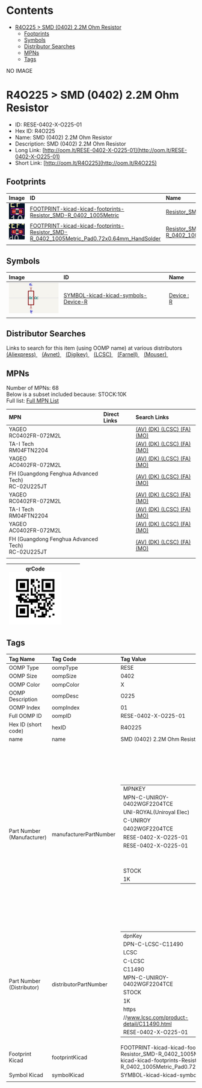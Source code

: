 



Contents
========

* [R4O225 > SMD (0402) 2.2M Ohm Resistor](#r4o225--smd-0402-22m-ohm-resistor)
	* [Footprints](#footprints)
	* [Symbols](#symbols)
	* [Distributor Searches](#distributor-searches)
	* [MPNs](#mpns)
	* [Tags](#tags)
  
NO IMAGE  
# R4O225 > SMD (0402) 2.2M Ohm Resistor

- ID: RESE-0402-X-O225-01
- Hex ID: R4O225
- Name: SMD (0402) 2.2M Ohm Resistor
- Description: SMD (0402) 2.2M Ohm Resistor
- Long Link: [http://oom.lt/RESE-0402-X-O225-01](http://oom.lt/RESE-0402-X-O225-01)
- Short Link: [http://oom.lt/R4O225](http://oom.lt/R4O225)

## Footprints
  

|Image|ID|Name|
| :--- | :--- | :--- |
|[![](https://raw.githubusercontent.com/oomlout/oomlout_OOMP_eda_V2/main/FOOTPRINT/kicad/kicad-footprints/Resistor_SMD/R_0402_1005Metric/image_140.png)](https://github.com/oomlout/oomlout_OOMP_eda_V2/tree/main/FOOTPRINT/kicad/kicad-footprints/Resistor_SMD/R_0402_1005Metric/)|[FOOTPRINT-kicad-kicad-footprints-Resistor_SMD-R_0402_1005Metric](https://github.com/oomlout/oomlout_OOMP_eda_V2/tree/main/FOOTPRINT/kicad/kicad-footprints/Resistor_SMD/R_0402_1005Metric/)|[Resistor_SMD : R_0402_1005Metric](https://github.com/oomlout/oomlout_OOMP_eda_V2/tree/main/FOOTPRINT/kicad/kicad-footprints/Resistor_SMD/R_0402_1005Metric/)|
|[![](https://raw.githubusercontent.com/oomlout/oomlout_OOMP_eda_V2/main/FOOTPRINT/kicad/kicad-footprints/Resistor_SMD/R_0402_1005Metric_Pad0.72x0.64mm_HandSolder/image_140.png)](https://github.com/oomlout/oomlout_OOMP_eda_V2/tree/main/FOOTPRINT/kicad/kicad-footprints/Resistor_SMD/R_0402_1005Metric_Pad0.72x0.64mm_HandSolder/)|[FOOTPRINT-kicad-kicad-footprints-Resistor_SMD-R_0402_1005Metric_Pad0.72x0.64mm_HandSolder](https://github.com/oomlout/oomlout_OOMP_eda_V2/tree/main/FOOTPRINT/kicad/kicad-footprints/Resistor_SMD/R_0402_1005Metric_Pad0.72x0.64mm_HandSolder/)|[Resistor_SMD : R_0402_1005Metric_Pad0.72x0.64mm_HandSolder](https://github.com/oomlout/oomlout_OOMP_eda_V2/tree/main/FOOTPRINT/kicad/kicad-footprints/Resistor_SMD/R_0402_1005Metric_Pad0.72x0.64mm_HandSolder/)|
||||

## Symbols
  

|Image|ID|Name|
| :--- | :--- | :--- |
|[![](https://raw.githubusercontent.com/oomlout/oomlout_OOMP_eda_V2/main/SYMBOL/kicad/kicad-symbols/Device/R/image_140.png)](https://github.com/oomlout/oomlout_OOMP_eda_V2/tree/main/SYMBOL/kicad/kicad-symbols/Device/R/)|[SYMBOL-kicad-kicad-symbols-Device-R](https://github.com/oomlout/oomlout_OOMP_eda_V2/tree/main/SYMBOL/kicad/kicad-symbols/Device/R/)|[Device : R](https://github.com/oomlout/oomlout_OOMP_eda_V2/tree/main/SYMBOL/kicad/kicad-symbols/Device/R/)|
||||

## Distributor Searches
  
Links to search for this item (using OOMP name) at various distributors  
[(Aliexpress) ](https://www.aliexpress.com/wholesale?SearchText=1117SMD+0402+2.2M+Ohm+Resistor)&nbsp;&nbsp;&nbsp;[(Avnet) ](https://www.avnet.com/shop/us/search/SMD+0402+2.2M+Ohm+Resistor)&nbsp;&nbsp;&nbsp;[(Digikey) ](https://www.digikey.co.uk/en/products/result?s=SMD+0402+2.2M+Ohm+Resistor)&nbsp;&nbsp;&nbsp;[(LCSC) ](https://www.lcsc.com/search?q=SMD+0402+2.2M+Ohm+Resistor)&nbsp;&nbsp;&nbsp;[(Farnell) ](https://uk.farnell.com/search?st=SMD+0402+2.2M+Ohm+Resistor)&nbsp;&nbsp;&nbsp;[(Mouser) ](https://www.mouser.com/c/?q=SMD+0402+2.2M+Ohm+Resistor)&nbsp;&nbsp;&nbsp;
## MPNs
  
Number of MPNs: 68<br>Below is a subset included because: STOCK:10K <br>Full list: [Full MPN List](MPNLIST.md)  

|MPN|Direct Links|Search Links|
| :--- | :--- | :--- |
|YAGEO<br>RC0402FR-072M2L||[(AV) ](https://www.avnet.com/shop/us/search/RC0402FR-072M2L)[(DK) ](https://www.digikey.co.uk/products/en?keywords=RC0402FR-072M2L)[(LCSC) ](https://www.lcsc.com/search?q=RC0402FR-072M2L)[(FA) ](https://uk.farnell.com/search?st=RC0402FR-072M2L)[(MO) ](https://www.mouser.com/c/?q=RC0402FR-072M2L)|
|TA-I Tech<br>RM04FTN2204||[(AV) ](https://www.avnet.com/shop/us/search/RM04FTN2204)[(DK) ](https://www.digikey.co.uk/products/en?keywords=RM04FTN2204)[(LCSC) ](https://www.lcsc.com/search?q=RM04FTN2204)[(FA) ](https://uk.farnell.com/search?st=RM04FTN2204)[(MO) ](https://www.mouser.com/c/?q=RM04FTN2204)|
|YAGEO<br>AC0402FR-072M2L||[(AV) ](https://www.avnet.com/shop/us/search/AC0402FR-072M2L)[(DK) ](https://www.digikey.co.uk/products/en?keywords=AC0402FR-072M2L)[(LCSC) ](https://www.lcsc.com/search?q=AC0402FR-072M2L)[(FA) ](https://uk.farnell.com/search?st=AC0402FR-072M2L)[(MO) ](https://www.mouser.com/c/?q=AC0402FR-072M2L)|
|FH (Guangdong Fenghua Advanced Tech)<br>RC-02U225JT||[(AV) ](https://www.avnet.com/shop/us/search/RC-02U225JT)[(DK) ](https://www.digikey.co.uk/products/en?keywords=RC-02U225JT)[(LCSC) ](https://www.lcsc.com/search?q=RC-02U225JT)[(FA) ](https://uk.farnell.com/search?st=RC-02U225JT)[(MO) ](https://www.mouser.com/c/?q=RC-02U225JT)|
|YAGEO<br>RC0402FR-072M2L||[(AV) ](https://www.avnet.com/shop/us/search/RC0402FR-072M2L)[(DK) ](https://www.digikey.co.uk/products/en?keywords=RC0402FR-072M2L)[(LCSC) ](https://www.lcsc.com/search?q=RC0402FR-072M2L)[(FA) ](https://uk.farnell.com/search?st=RC0402FR-072M2L)[(MO) ](https://www.mouser.com/c/?q=RC0402FR-072M2L)|
|TA-I Tech<br>RM04FTN2204||[(AV) ](https://www.avnet.com/shop/us/search/RM04FTN2204)[(DK) ](https://www.digikey.co.uk/products/en?keywords=RM04FTN2204)[(LCSC) ](https://www.lcsc.com/search?q=RM04FTN2204)[(FA) ](https://uk.farnell.com/search?st=RM04FTN2204)[(MO) ](https://www.mouser.com/c/?q=RM04FTN2204)|
|YAGEO<br>AC0402FR-072M2L||[(AV) ](https://www.avnet.com/shop/us/search/AC0402FR-072M2L)[(DK) ](https://www.digikey.co.uk/products/en?keywords=AC0402FR-072M2L)[(LCSC) ](https://www.lcsc.com/search?q=AC0402FR-072M2L)[(FA) ](https://uk.farnell.com/search?st=AC0402FR-072M2L)[(MO) ](https://www.mouser.com/c/?q=AC0402FR-072M2L)|
|FH (Guangdong Fenghua Advanced Tech)<br>RC-02U225JT||[(AV) ](https://www.avnet.com/shop/us/search/RC-02U225JT)[(DK) ](https://www.digikey.co.uk/products/en?keywords=RC-02U225JT)[(LCSC) ](https://www.lcsc.com/search?q=RC-02U225JT)[(FA) ](https://uk.farnell.com/search?st=RC-02U225JT)[(MO) ](https://www.mouser.com/c/?q=RC-02U225JT)|
||||
  

|qrCode<br>[![](https://raw.githubusercontent.com/oomlout/oomlout_OOMP_parts_V2/main/RESE/0402/X/O225/01/qrCode_140.png)](https://github.com/oomlout/oomlout_OOMP_parts_V2/tree/main/RESE/0402/X/O225/01/qrCode.png)||||
| :---: | :---: | :---: | :---: |

## Tags
  

|Tag Name|Tag Code|Tag Value|
| :--- | :--- | :--- |
|OOMP Type|oompType|RESE|
|OOMP Size|oompSize|0402|
|OOMP Color|oompColor|X|
|OOMP Description|oompDesc|O225|
|OOMP Index|oompIndex|01|
|Full OOMP ID|oompID|RESE-0402-X-O225-01|
|Hex ID (short code)|hexID|R4O225|
|name|name|SMD (0402) 2.2M Ohm Resistor|
|Part Number (Manufacturer)|manufacturerPartNumber|<table><tr><td>MPNKEY</td></tr><tr><td> MPN-C-UNIROY-0402WGF2204TCE</td><td> MANUFACTURER</td></tr><tr><td> UNI-ROYAL(Uniroyal Elec)</td><td> MANUCODE</td></tr><tr><td> C-UNIROY</td><td> MPN</td></tr><tr><td> 0402WGF2204TCE</td><td> OOMPIDPARTIAL</td></tr><tr><td> RESE-0402-X-O225-01</td><td> OOMPID</td></tr><tr><td> RESE-0402-X-O225-01</td><td> LINK</td></tr><tr><td> </td><td> DESCRIPTION</td></tr><tr><td> </td><td> TAGS</td></tr><tr><td> STOCK</td></tr><tr><td>1K</td></tr></table></td><td> <table><tr><td>MPNKEY</td></tr><tr><td> MPN-C-UNIROY-0402WGJ0225TCE</td><td> MANUFACTURER</td></tr><tr><td> UNI-ROYAL(Uniroyal Elec)</td><td> MANUCODE</td></tr><tr><td> C-UNIROY</td><td> MPN</td></tr><tr><td> 0402WGJ0225TCE</td><td> OOMPIDPARTIAL</td></tr><tr><td> RESE-0402-X-O225-01</td><td> OOMPID</td></tr><tr><td> RESE-0402-X-O225-01</td><td> LINK</td></tr><tr><td> </td><td> DESCRIPTION</td></tr><tr><td> </td><td> TAGS</td></tr><tr><td> STOCK</td></tr><tr><td>1K</td></tr></table></td><td> <table><tr><td>MPNKEY</td></tr><tr><td> MPN-C-LIZELE-CR0402FF2204G</td><td> MANUFACTURER</td></tr><tr><td> LIZ Elec</td><td> MANUCODE</td></tr><tr><td> C-LIZELE</td><td> MPN</td></tr><tr><td> CR0402FF2204G</td><td> OOMPIDPARTIAL</td></tr><tr><td> RESE-0402-X-O225-01</td><td> OOMPID</td></tr><tr><td> RESE-0402-X-O225-01</td><td> LINK</td></tr><tr><td> </td><td> DESCRIPTION</td></tr><tr><td> </td><td> TAGS</td></tr><tr><td> </td></tr></table></td><td> <table><tr><td>MPNKEY</td></tr><tr><td> MPN-C-LIZELE-CR0402JF0225G</td><td> MANUFACTURER</td></tr><tr><td> LIZ Elec</td><td> MANUCODE</td></tr><tr><td> C-LIZELE</td><td> MPN</td></tr><tr><td> CR0402JF0225G</td><td> OOMPIDPARTIAL</td></tr><tr><td> RESE-0402-X-O225-01</td><td> OOMPID</td></tr><tr><td> RESE-0402-X-O225-01</td><td> LINK</td></tr><tr><td> </td><td> DESCRIPTION</td></tr><tr><td> </td><td> TAGS</td></tr><tr><td> STOCK</td></tr><tr><td>1K</td></tr></table></td><td> <table><tr><td>MPNKEY</td></tr><tr><td> MPN-C-RALEC-RTT022204FTH</td><td> MANUFACTURER</td></tr><tr><td> RALEC</td><td> MANUCODE</td></tr><tr><td> C-RALEC</td><td> MPN</td></tr><tr><td> RTT022204FTH</td><td> OOMPIDPARTIAL</td></tr><tr><td> RESE-0402-X-O225-01</td><td> OOMPID</td></tr><tr><td> RESE-0402-X-O225-01</td><td> LINK</td></tr><tr><td> </td><td> DESCRIPTION</td></tr><tr><td> </td><td> TAGS</td></tr><tr><td> </td></tr></table></td><td> <table><tr><td>MPNKEY</td></tr><tr><td> MPN-C-RALEC-RTT02225JTH</td><td> MANUFACTURER</td></tr><tr><td> RALEC</td><td> MANUCODE</td></tr><tr><td> C-RALEC</td><td> MPN</td></tr><tr><td> RTT02225JTH</td><td> OOMPIDPARTIAL</td></tr><tr><td> RESE-0402-X-O225-01</td><td> OOMPID</td></tr><tr><td> RESE-0402-X-O225-01</td><td> LINK</td></tr><tr><td> </td><td> DESCRIPTION</td></tr><tr><td> </td><td> TAGS</td></tr><tr><td> STOCK</td></tr><tr><td>1K</td></tr></table></td><td> <table><tr><td>MPNKEY</td></tr><tr><td> MPN-C-KOASPE-RK73B1ETTP225J</td><td> MANUFACTURER</td></tr><tr><td> KOA Speer Elec</td><td> MANUCODE</td></tr><tr><td> C-KOASPE</td><td> MPN</td></tr><tr><td> RK73B1ETTP225J</td><td> OOMPIDPARTIAL</td></tr><tr><td> RESE-0402-X-O225-01</td><td> OOMPID</td></tr><tr><td> RESE-0402-X-O225-01</td><td> LINK</td></tr><tr><td> </td><td> DESCRIPTION</td></tr><tr><td> </td><td> TAGS</td></tr><tr><td> STOCK</td></tr><tr><td>1K</td></tr></table></td><td> <table><tr><td>MPNKEY</td></tr><tr><td> MPN-C-YAGEO-RC0402FR-072M2L</td><td> MANUFACTURER</td></tr><tr><td> YAGEO</td><td> MANUCODE</td></tr><tr><td> C-YAGEO</td><td> MPN</td></tr><tr><td> RC0402FR-072M2L</td><td> OOMPIDPARTIAL</td></tr><tr><td> RESE-0402-X-O225-01</td><td> OOMPID</td></tr><tr><td> RESE-0402-X-O225-01</td><td> LINK</td></tr><tr><td> </td><td> DESCRIPTION</td></tr><tr><td> </td><td> TAGS</td></tr><tr><td> STOCK</td></tr><tr><td>10K</td></tr></table></td><td> <table><tr><td>MPNKEY</td></tr><tr><td> MPN-C-TAITEC-RM04FTN2204</td><td> MANUFACTURER</td></tr><tr><td> TA-I Tech</td><td> MANUCODE</td></tr><tr><td> C-TAITEC</td><td> MPN</td></tr><tr><td> RM04FTN2204</td><td> OOMPIDPARTIAL</td></tr><tr><td> RESE-0402-X-O225-01</td><td> OOMPID</td></tr><tr><td> RESE-0402-X-O225-01</td><td> LINK</td></tr><tr><td> </td><td> DESCRIPTION</td></tr><tr><td> </td><td> TAGS</td></tr><tr><td> STOCK</td></tr><tr><td>10K</td></tr></table></td><td> <table><tr><td>MPNKEY</td></tr><tr><td> MPN-C-WALSIN-WR04W2204FTL</td><td> MANUFACTURER</td></tr><tr><td> Walsin Tech Corp</td><td> MANUCODE</td></tr><tr><td> C-WALSIN</td><td> MPN</td></tr><tr><td> WR04W2204FTL</td><td> OOMPIDPARTIAL</td></tr><tr><td> RESE-0402-X-O225-01</td><td> OOMPID</td></tr><tr><td> RESE-0402-X-O225-01</td><td> LINK</td></tr><tr><td> </td><td> DESCRIPTION</td></tr><tr><td> </td><td> TAGS</td></tr><tr><td> </td></tr></table></td><td> <table><tr><td>MPNKEY</td></tr><tr><td> MPN-C-WALSIN-WR04X225JTL</td><td> MANUFACTURER</td></tr><tr><td> Walsin Tech Corp</td><td> MANUCODE</td></tr><tr><td> C-WALSIN</td><td> MPN</td></tr><tr><td> WR04X225JTL</td><td> OOMPIDPARTIAL</td></tr><tr><td> RESE-0402-X-O225-01</td><td> OOMPID</td></tr><tr><td> RESE-0402-X-O225-01</td><td> LINK</td></tr><tr><td> </td><td> DESCRIPTION</td></tr><tr><td> </td><td> TAGS</td></tr><tr><td> </td></tr></table></td><td> <table><tr><td>MPNKEY</td></tr><tr><td> MPN-C-HKRHON-RCT022M2JLF</td><td> MANUFACTURER</td></tr><tr><td> HKR(Hong Kong Resistors)</td><td> MANUCODE</td></tr><tr><td> C-HKRHON</td><td> MPN</td></tr><tr><td> RCT022M2JLF</td><td> OOMPIDPARTIAL</td></tr><tr><td> RESE-0402-X-O225-01</td><td> OOMPID</td></tr><tr><td> RESE-0402-X-O225-01</td><td> LINK</td></tr><tr><td> </td><td> DESCRIPTION</td></tr><tr><td> </td><td> TAGS</td></tr><tr><td> STOCK</td></tr><tr><td>1K</td></tr></table></td><td> <table><tr><td>MPNKEY</td></tr><tr><td> MPN-C-TAITEC-RM04JTN225</td><td> MANUFACTURER</td></tr><tr><td> TA-I Tech</td><td> MANUCODE</td></tr><tr><td> C-TAITEC</td><td> MPN</td></tr><tr><td> RM04JTN225</td><td> OOMPIDPARTIAL</td></tr><tr><td> RESE-0402-X-O225-01</td><td> OOMPID</td></tr><tr><td> RESE-0402-X-O225-01</td><td> LINK</td></tr><tr><td> </td><td> DESCRIPTION</td></tr><tr><td> </td><td> TAGS</td></tr><tr><td> </td></tr></table></td><td> <table><tr><td>MPNKEY</td></tr><tr><td> MPN-C-BOURNS-CR0402-JW-225GLF</td><td> MANUFACTURER</td></tr><tr><td> BOURNS</td><td> MANUCODE</td></tr><tr><td> C-BOURNS</td><td> MPN</td></tr><tr><td> CR0402-JW-225GLF</td><td> OOMPIDPARTIAL</td></tr><tr><td> RESE-0402-X-O225-01</td><td> OOMPID</td></tr><tr><td> RESE-0402-X-O225-01</td><td> LINK</td></tr><tr><td> </td><td> DESCRIPTION</td></tr><tr><td> </td><td> TAGS</td></tr><tr><td> </td></tr></table></td><td> <table><tr><td>MPNKEY</td></tr><tr><td> MPN-C-TAITEC-RMS04JT225</td><td> MANUFACTURER</td></tr><tr><td> TA-I Tech</td><td> MANUCODE</td></tr><tr><td> C-TAITEC</td><td> MPN</td></tr><tr><td> RMS04JT225</td><td> OOMPIDPARTIAL</td></tr><tr><td> RESE-0402-X-O225-01</td><td> OOMPID</td></tr><tr><td> RESE-0402-X-O225-01</td><td> LINK</td></tr><tr><td> </td><td> DESCRIPTION</td></tr><tr><td> </td><td> TAGS</td></tr><tr><td> STOCK</td></tr><tr><td>1K</td></tr></table></td><td> <table><tr><td>MPNKEY</td></tr><tr><td> MPN-C-YAGEO-AC0402FR-072M2L</td><td> MANUFACTURER</td></tr><tr><td> YAGEO</td><td> MANUCODE</td></tr><tr><td> C-YAGEO</td><td> MPN</td></tr><tr><td> AC0402FR-072M2L</td><td> OOMPIDPARTIAL</td></tr><tr><td> RESE-0402-X-O225-01</td><td> OOMPID</td></tr><tr><td> RESE-0402-X-O225-01</td><td> LINK</td></tr><tr><td> </td><td> DESCRIPTION</td></tr><tr><td> </td><td> TAGS</td></tr><tr><td> STOCK</td></tr><tr><td>10K</td></tr></table></td><td> <table><tr><td>MPNKEY</td></tr><tr><td> MPN-C-YAGEO-AC0402JR-072M2L</td><td> MANUFACTURER</td></tr><tr><td> YAGEO</td><td> MANUCODE</td></tr><tr><td> C-YAGEO</td><td> MPN</td></tr><tr><td> AC0402JR-072M2L</td><td> OOMPIDPARTIAL</td></tr><tr><td> RESE-0402-X-O225-01</td><td> OOMPID</td></tr><tr><td> RESE-0402-X-O225-01</td><td> LINK</td></tr><tr><td> </td><td> DESCRIPTION</td></tr><tr><td> </td><td> TAGS</td></tr><tr><td> STOCK</td></tr><tr><td>1K</td></tr></table></td><td> <table><tr><td>MPNKEY</td></tr><tr><td> MPN-C-YAGEO-RC0402JR-072M2L</td><td> MANUFACTURER</td></tr><tr><td> YAGEO</td><td> MANUCODE</td></tr><tr><td> C-YAGEO</td><td> MPN</td></tr><tr><td> RC0402JR-072M2L</td><td> OOMPIDPARTIAL</td></tr><tr><td> RESE-0402-X-O225-01</td><td> OOMPID</td></tr><tr><td> RESE-0402-X-O225-01</td><td> LINK</td></tr><tr><td> </td><td> DESCRIPTION</td></tr><tr><td> </td><td> TAGS</td></tr><tr><td> </td></tr></table></td><td> <table><tr><td>MPNKEY</td></tr><tr><td> MPN-C-FHGUAN-RC-02U2204FT</td><td> MANUFACTURER</td></tr><tr><td> FH (Guangdong Fenghua Advanced Tech)</td><td> MANUCODE</td></tr><tr><td> C-FHGUAN</td><td> MPN</td></tr><tr><td> RC-02U2204FT</td><td> OOMPIDPARTIAL</td></tr><tr><td> RESE-0402-X-O225-01</td><td> OOMPID</td></tr><tr><td> RESE-0402-X-O225-01</td><td> LINK</td></tr><tr><td> </td><td> DESCRIPTION</td></tr><tr><td> </td><td> TAGS</td></tr><tr><td> STOCK</td></tr><tr><td>1K</td></tr></table></td><td> <table><tr><td>MPNKEY</td></tr><tr><td> MPN-C-FHGUAN-RC-02U225JT</td><td> MANUFACTURER</td></tr><tr><td> FH (Guangdong Fenghua Advanced Tech)</td><td> MANUCODE</td></tr><tr><td> C-FHGUAN</td><td> MPN</td></tr><tr><td> RC-02U225JT</td><td> OOMPIDPARTIAL</td></tr><tr><td> RESE-0402-X-O225-01</td><td> OOMPID</td></tr><tr><td> RESE-0402-X-O225-01</td><td> LINK</td></tr><tr><td> </td><td> DESCRIPTION</td></tr><tr><td> </td><td> TAGS</td></tr><tr><td> STOCK</td></tr><tr><td>10K</td></tr></table></td><td> <table><tr><td>MPNKEY</td></tr><tr><td> MPN-C-KAMAYA-RMC10-225JTH</td><td> MANUFACTURER</td></tr><tr><td> KAMAYA</td><td> MANUCODE</td></tr><tr><td> C-KAMAYA</td><td> MPN</td></tr><tr><td> RMC10-225JTH</td><td> OOMPIDPARTIAL</td></tr><tr><td> RESE-0402-X-O225-01</td><td> OOMPID</td></tr><tr><td> RESE-0402-X-O225-01</td><td> LINK</td></tr><tr><td> </td><td> DESCRIPTION</td></tr><tr><td> </td><td> TAGS</td></tr><tr><td> </td></tr></table></td><td> <table><tr><td>MPNKEY</td></tr><tr><td> MPN-C-PANASO-ERJ2GEJ225X</td><td> MANUFACTURER</td></tr><tr><td> PANASONIC</td><td> MANUCODE</td></tr><tr><td> C-PANASO</td><td> MPN</td></tr><tr><td> ERJ2GEJ225X</td><td> OOMPIDPARTIAL</td></tr><tr><td> RESE-0402-X-O225-01</td><td> OOMPID</td></tr><tr><td> RESE-0402-X-O225-01</td><td> LINK</td></tr><tr><td> </td><td> DESCRIPTION</td></tr><tr><td> </td><td> TAGS</td></tr><tr><td> </td></tr></table></td><td> <table><tr><td>MPNKEY</td></tr><tr><td> MPN-C-VISHAY-CRCW04022M20FKED</td><td> MANUFACTURER</td></tr><tr><td> Vishay Intertech</td><td> MANUCODE</td></tr><tr><td> C-VISHAY</td><td> MPN</td></tr><tr><td> CRCW04022M20FKED</td><td> OOMPIDPARTIAL</td></tr><tr><td> RESE-0402-X-O225-01</td><td> OOMPID</td></tr><tr><td> RESE-0402-X-O225-01</td><td> LINK</td></tr><tr><td> </td><td> DESCRIPTION</td></tr><tr><td> </td><td> TAGS</td></tr><tr><td> STOCK</td></tr><tr><td>1K</td></tr></table></td><td> <table><tr><td>MPNKEY</td></tr><tr><td> MPN-C-VISHAY-CRCW04022M20JNED</td><td> MANUFACTURER</td></tr><tr><td> Vishay Intertech</td><td> MANUCODE</td></tr><tr><td> C-VISHAY</td><td> MPN</td></tr><tr><td> CRCW04022M20JNED</td><td> OOMPIDPARTIAL</td></tr><tr><td> RESE-0402-X-O225-01</td><td> OOMPID</td></tr><tr><td> RESE-0402-X-O225-01</td><td> LINK</td></tr><tr><td> </td><td> DESCRIPTION</td></tr><tr><td> </td><td> TAGS</td></tr><tr><td> </td></tr></table></td><td> <table><tr><td>MPNKEY</td></tr><tr><td> MPN-C-KOASPE-RK73H1ETTP2204F</td><td> MANUFACTURER</td></tr><tr><td> KOA Speer Elec</td><td> MANUCODE</td></tr><tr><td> C-KOASPE</td><td> MPN</td></tr><tr><td> RK73H1ETTP2204F</td><td> OOMPIDPARTIAL</td></tr><tr><td> RESE-0402-X-O225-01</td><td> OOMPID</td></tr><tr><td> RESE-0402-X-O225-01</td><td> LINK</td></tr><tr><td> </td><td> DESCRIPTION</td></tr><tr><td> </td><td> TAGS</td></tr><tr><td> </td></tr></table></td><td> <table><tr><td>MPNKEY</td></tr><tr><td> MPN-C-UNIROY-CQ02WGJ0225TCE</td><td> MANUFACTURER</td></tr><tr><td> UNI-ROYAL(Uniroyal Elec)</td><td> MANUCODE</td></tr><tr><td> C-UNIROY</td><td> MPN</td></tr><tr><td> CQ02WGJ0225TCE</td><td> OOMPIDPARTIAL</td></tr><tr><td> RESE-0402-X-O225-01</td><td> OOMPID</td></tr><tr><td> RESE-0402-X-O225-01</td><td> LINK</td></tr><tr><td> </td><td> DESCRIPTION</td></tr><tr><td> </td><td> TAGS</td></tr><tr><td> </td></tr></table></td><td> <table><tr><td>MPNKEY</td></tr><tr><td> MPN-C-UNIROY-CQ02WGF2204TCE</td><td> MANUFACTURER</td></tr><tr><td> UNI-ROYAL(Uniroyal Elec)</td><td> MANUCODE</td></tr><tr><td> C-UNIROY</td><td> MPN</td></tr><tr><td> CQ02WGF2204TCE</td><td> OOMPIDPARTIAL</td></tr><tr><td> RESE-0402-X-O225-01</td><td> OOMPID</td></tr><tr><td> RESE-0402-X-O225-01</td><td> LINK</td></tr><tr><td> </td><td> DESCRIPTION</td></tr><tr><td> </td><td> TAGS</td></tr><tr><td> </td></tr></table></td><td> <table><tr><td>MPNKEY</td></tr><tr><td> MPN-C-PANASO-ERJ-S02J225X</td><td> MANUFACTURER</td></tr><tr><td> PANASONIC</td><td> MANUCODE</td></tr><tr><td> C-PANASO</td><td> MPN</td></tr><tr><td> ERJ-S02J225X</td><td> OOMPIDPARTIAL</td></tr><tr><td> RESE-0402-X-O225-01</td><td> OOMPID</td></tr><tr><td> RESE-0402-X-O225-01</td><td> LINK</td></tr><tr><td> </td><td> DESCRIPTION</td></tr><tr><td> </td><td> TAGS</td></tr><tr><td> </td></tr></table></td><td> <table><tr><td>MPNKEY</td></tr><tr><td> MPN-C-VISHAY-MCS04020C2204FE000</td><td> MANUFACTURER</td></tr><tr><td> Vishay Intertech</td><td> MANUCODE</td></tr><tr><td> C-VISHAY</td><td> MPN</td></tr><tr><td> MCS04020C2204FE000</td><td> OOMPIDPARTIAL</td></tr><tr><td> RESE-0402-X-O225-01</td><td> OOMPID</td></tr><tr><td> RESE-0402-X-O225-01</td><td> LINK</td></tr><tr><td> </td><td> DESCRIPTION</td></tr><tr><td> </td><td> TAGS</td></tr><tr><td> </td></tr></table></td><td> <table><tr><td>MPNKEY</td></tr><tr><td> MPN-C-VISHAY-CRCW04022M20FKEDC</td><td> MANUFACTURER</td></tr><tr><td> Vishay Intertech</td><td> MANUCODE</td></tr><tr><td> C-VISHAY</td><td> MPN</td></tr><tr><td> CRCW04022M20FKEDC</td><td> OOMPIDPARTIAL</td></tr><tr><td> RESE-0402-X-O225-01</td><td> OOMPID</td></tr><tr><td> RESE-0402-X-O225-01</td><td> LINK</td></tr><tr><td> </td><td> DESCRIPTION</td></tr><tr><td> </td><td> TAGS</td></tr><tr><td> </td></tr></table></td><td> <table><tr><td>MPNKEY</td></tr><tr><td> MPN-C-TECONN-CRGCQ0402J2M2</td><td> MANUFACTURER</td></tr><tr><td> TE Connectivity</td><td> MANUCODE</td></tr><tr><td> C-TECONN</td><td> MPN</td></tr><tr><td> CRGCQ0402J2M2</td><td> OOMPIDPARTIAL</td></tr><tr><td> RESE-0402-X-O225-01</td><td> OOMPID</td></tr><tr><td> RESE-0402-X-O225-01</td><td> LINK</td></tr><tr><td> </td><td> DESCRIPTION</td></tr><tr><td> </td><td> TAGS</td></tr><tr><td> </td></tr></table></td><td> <table><tr><td>MPNKEY</td></tr><tr><td> MPN-C-VISHAY-RCS04022M20JNED</td><td> MANUFACTURER</td></tr><tr><td> Vishay Intertech</td><td> MANUCODE</td></tr><tr><td> C-VISHAY</td><td> MPN</td></tr><tr><td> RCS04022M20JNED</td><td> OOMPIDPARTIAL</td></tr><tr><td> RESE-0402-X-O225-01</td><td> OOMPID</td></tr><tr><td> RESE-0402-X-O225-01</td><td> LINK</td></tr><tr><td> </td><td> DESCRIPTION</td></tr><tr><td> </td><td> TAGS</td></tr><tr><td> </td></tr></table></td><td> <table><tr><td>MPNKEY</td></tr><tr><td> MPN-C-YAGEO-AA0402FR-072M2L</td><td> MANUFACTURER</td></tr><tr><td> YAGEO</td><td> MANUCODE</td></tr><tr><td> C-YAGEO</td><td> MPN</td></tr><tr><td> AA0402FR-072M2L</td><td> OOMPIDPARTIAL</td></tr><tr><td> RESE-0402-X-O225-01</td><td> OOMPID</td></tr><tr><td> RESE-0402-X-O225-01</td><td> LINK</td></tr><tr><td> </td><td> DESCRIPTION</td></tr><tr><td> </td><td> TAGS</td></tr><tr><td> </td></tr></table></td><td> <table><tr><td>MPNKEY</td></tr><tr><td> MPN-C-YAGEO-AA0402JR-072M2L</td><td> MANUFACTURER</td></tr><tr><td> YAGEO</td><td> MANUCODE</td></tr><tr><td> C-YAGEO</td><td> MPN</td></tr><tr><td> AA0402JR-072M2L</td><td> OOMPIDPARTIAL</td></tr><tr><td> RESE-0402-X-O225-01</td><td> OOMPID</td></tr><tr><td> RESE-0402-X-O225-01</td><td> LINK</td></tr><tr><td> </td><td> DESCRIPTION</td></tr><tr><td> </td><td> TAGS</td></tr><tr><td> </td></tr></table></td><td> <table><tr><td>MPNKEY</td></tr><tr><td> MPN-C-UNIROY-0402WGF2204TCE</td><td> MANUFACTURER</td></tr><tr><td> UNI-ROYAL(Uniroyal Elec)</td><td> MANUCODE</td></tr><tr><td> C-UNIROY</td><td> MPN</td></tr><tr><td> 0402WGF2204TCE</td><td> OOMPIDPARTIAL</td></tr><tr><td> RESE-0402-X-O225-01</td><td> OOMPID</td></tr><tr><td> RESE-0402-X-O225-01</td><td> LINK</td></tr><tr><td> </td><td> DESCRIPTION</td></tr><tr><td> </td><td> TAGS</td></tr><tr><td> STOCK</td></tr><tr><td>1K</td></tr></table></td><td> <table><tr><td>MPNKEY</td></tr><tr><td> MPN-C-UNIROY-0402WGJ0225TCE</td><td> MANUFACTURER</td></tr><tr><td> UNI-ROYAL(Uniroyal Elec)</td><td> MANUCODE</td></tr><tr><td> C-UNIROY</td><td> MPN</td></tr><tr><td> 0402WGJ0225TCE</td><td> OOMPIDPARTIAL</td></tr><tr><td> RESE-0402-X-O225-01</td><td> OOMPID</td></tr><tr><td> RESE-0402-X-O225-01</td><td> LINK</td></tr><tr><td> </td><td> DESCRIPTION</td></tr><tr><td> </td><td> TAGS</td></tr><tr><td> STOCK</td></tr><tr><td>1K</td></tr></table></td><td> <table><tr><td>MPNKEY</td></tr><tr><td> MPN-C-LIZELE-CR0402FF2204G</td><td> MANUFACTURER</td></tr><tr><td> LIZ Elec</td><td> MANUCODE</td></tr><tr><td> C-LIZELE</td><td> MPN</td></tr><tr><td> CR0402FF2204G</td><td> OOMPIDPARTIAL</td></tr><tr><td> RESE-0402-X-O225-01</td><td> OOMPID</td></tr><tr><td> RESE-0402-X-O225-01</td><td> LINK</td></tr><tr><td> </td><td> DESCRIPTION</td></tr><tr><td> </td><td> TAGS</td></tr><tr><td> </td></tr></table></td><td> <table><tr><td>MPNKEY</td></tr><tr><td> MPN-C-LIZELE-CR0402JF0225G</td><td> MANUFACTURER</td></tr><tr><td> LIZ Elec</td><td> MANUCODE</td></tr><tr><td> C-LIZELE</td><td> MPN</td></tr><tr><td> CR0402JF0225G</td><td> OOMPIDPARTIAL</td></tr><tr><td> RESE-0402-X-O225-01</td><td> OOMPID</td></tr><tr><td> RESE-0402-X-O225-01</td><td> LINK</td></tr><tr><td> </td><td> DESCRIPTION</td></tr><tr><td> </td><td> TAGS</td></tr><tr><td> STOCK</td></tr><tr><td>1K</td></tr></table></td><td> <table><tr><td>MPNKEY</td></tr><tr><td> MPN-C-RALEC-RTT022204FTH</td><td> MANUFACTURER</td></tr><tr><td> RALEC</td><td> MANUCODE</td></tr><tr><td> C-RALEC</td><td> MPN</td></tr><tr><td> RTT022204FTH</td><td> OOMPIDPARTIAL</td></tr><tr><td> RESE-0402-X-O225-01</td><td> OOMPID</td></tr><tr><td> RESE-0402-X-O225-01</td><td> LINK</td></tr><tr><td> </td><td> DESCRIPTION</td></tr><tr><td> </td><td> TAGS</td></tr><tr><td> </td></tr></table></td><td> <table><tr><td>MPNKEY</td></tr><tr><td> MPN-C-RALEC-RTT02225JTH</td><td> MANUFACTURER</td></tr><tr><td> RALEC</td><td> MANUCODE</td></tr><tr><td> C-RALEC</td><td> MPN</td></tr><tr><td> RTT02225JTH</td><td> OOMPIDPARTIAL</td></tr><tr><td> RESE-0402-X-O225-01</td><td> OOMPID</td></tr><tr><td> RESE-0402-X-O225-01</td><td> LINK</td></tr><tr><td> </td><td> DESCRIPTION</td></tr><tr><td> </td><td> TAGS</td></tr><tr><td> STOCK</td></tr><tr><td>1K</td></tr></table></td><td> <table><tr><td>MPNKEY</td></tr><tr><td> MPN-C-KOASPE-RK73B1ETTP225J</td><td> MANUFACTURER</td></tr><tr><td> KOA Speer Elec</td><td> MANUCODE</td></tr><tr><td> C-KOASPE</td><td> MPN</td></tr><tr><td> RK73B1ETTP225J</td><td> OOMPIDPARTIAL</td></tr><tr><td> RESE-0402-X-O225-01</td><td> OOMPID</td></tr><tr><td> RESE-0402-X-O225-01</td><td> LINK</td></tr><tr><td> </td><td> DESCRIPTION</td></tr><tr><td> </td><td> TAGS</td></tr><tr><td> STOCK</td></tr><tr><td>1K</td></tr></table></td><td> <table><tr><td>MPNKEY</td></tr><tr><td> MPN-C-YAGEO-RC0402FR-072M2L</td><td> MANUFACTURER</td></tr><tr><td> YAGEO</td><td> MANUCODE</td></tr><tr><td> C-YAGEO</td><td> MPN</td></tr><tr><td> RC0402FR-072M2L</td><td> OOMPIDPARTIAL</td></tr><tr><td> RESE-0402-X-O225-01</td><td> OOMPID</td></tr><tr><td> RESE-0402-X-O225-01</td><td> LINK</td></tr><tr><td> </td><td> DESCRIPTION</td></tr><tr><td> </td><td> TAGS</td></tr><tr><td> STOCK</td></tr><tr><td>10K</td></tr></table></td><td> <table><tr><td>MPNKEY</td></tr><tr><td> MPN-C-TAITEC-RM04FTN2204</td><td> MANUFACTURER</td></tr><tr><td> TA-I Tech</td><td> MANUCODE</td></tr><tr><td> C-TAITEC</td><td> MPN</td></tr><tr><td> RM04FTN2204</td><td> OOMPIDPARTIAL</td></tr><tr><td> RESE-0402-X-O225-01</td><td> OOMPID</td></tr><tr><td> RESE-0402-X-O225-01</td><td> LINK</td></tr><tr><td> </td><td> DESCRIPTION</td></tr><tr><td> </td><td> TAGS</td></tr><tr><td> STOCK</td></tr><tr><td>10K</td></tr></table></td><td> <table><tr><td>MPNKEY</td></tr><tr><td> MPN-C-WALSIN-WR04W2204FTL</td><td> MANUFACTURER</td></tr><tr><td> Walsin Tech Corp</td><td> MANUCODE</td></tr><tr><td> C-WALSIN</td><td> MPN</td></tr><tr><td> WR04W2204FTL</td><td> OOMPIDPARTIAL</td></tr><tr><td> RESE-0402-X-O225-01</td><td> OOMPID</td></tr><tr><td> RESE-0402-X-O225-01</td><td> LINK</td></tr><tr><td> </td><td> DESCRIPTION</td></tr><tr><td> </td><td> TAGS</td></tr><tr><td> </td></tr></table></td><td> <table><tr><td>MPNKEY</td></tr><tr><td> MPN-C-WALSIN-WR04X225JTL</td><td> MANUFACTURER</td></tr><tr><td> Walsin Tech Corp</td><td> MANUCODE</td></tr><tr><td> C-WALSIN</td><td> MPN</td></tr><tr><td> WR04X225JTL</td><td> OOMPIDPARTIAL</td></tr><tr><td> RESE-0402-X-O225-01</td><td> OOMPID</td></tr><tr><td> RESE-0402-X-O225-01</td><td> LINK</td></tr><tr><td> </td><td> DESCRIPTION</td></tr><tr><td> </td><td> TAGS</td></tr><tr><td> </td></tr></table></td><td> <table><tr><td>MPNKEY</td></tr><tr><td> MPN-C-HKRHON-RCT022M2JLF</td><td> MANUFACTURER</td></tr><tr><td> HKR(Hong Kong Resistors)</td><td> MANUCODE</td></tr><tr><td> C-HKRHON</td><td> MPN</td></tr><tr><td> RCT022M2JLF</td><td> OOMPIDPARTIAL</td></tr><tr><td> RESE-0402-X-O225-01</td><td> OOMPID</td></tr><tr><td> RESE-0402-X-O225-01</td><td> LINK</td></tr><tr><td> </td><td> DESCRIPTION</td></tr><tr><td> </td><td> TAGS</td></tr><tr><td> STOCK</td></tr><tr><td>1K</td></tr></table></td><td> <table><tr><td>MPNKEY</td></tr><tr><td> MPN-C-TAITEC-RM04JTN225</td><td> MANUFACTURER</td></tr><tr><td> TA-I Tech</td><td> MANUCODE</td></tr><tr><td> C-TAITEC</td><td> MPN</td></tr><tr><td> RM04JTN225</td><td> OOMPIDPARTIAL</td></tr><tr><td> RESE-0402-X-O225-01</td><td> OOMPID</td></tr><tr><td> RESE-0402-X-O225-01</td><td> LINK</td></tr><tr><td> </td><td> DESCRIPTION</td></tr><tr><td> </td><td> TAGS</td></tr><tr><td> </td></tr></table></td><td> <table><tr><td>MPNKEY</td></tr><tr><td> MPN-C-BOURNS-CR0402-JW-225GLF</td><td> MANUFACTURER</td></tr><tr><td> BOURNS</td><td> MANUCODE</td></tr><tr><td> C-BOURNS</td><td> MPN</td></tr><tr><td> CR0402-JW-225GLF</td><td> OOMPIDPARTIAL</td></tr><tr><td> RESE-0402-X-O225-01</td><td> OOMPID</td></tr><tr><td> RESE-0402-X-O225-01</td><td> LINK</td></tr><tr><td> </td><td> DESCRIPTION</td></tr><tr><td> </td><td> TAGS</td></tr><tr><td> </td></tr></table></td><td> <table><tr><td>MPNKEY</td></tr><tr><td> MPN-C-TAITEC-RMS04JT225</td><td> MANUFACTURER</td></tr><tr><td> TA-I Tech</td><td> MANUCODE</td></tr><tr><td> C-TAITEC</td><td> MPN</td></tr><tr><td> RMS04JT225</td><td> OOMPIDPARTIAL</td></tr><tr><td> RESE-0402-X-O225-01</td><td> OOMPID</td></tr><tr><td> RESE-0402-X-O225-01</td><td> LINK</td></tr><tr><td> </td><td> DESCRIPTION</td></tr><tr><td> </td><td> TAGS</td></tr><tr><td> STOCK</td></tr><tr><td>1K</td></tr></table></td><td> <table><tr><td>MPNKEY</td></tr><tr><td> MPN-C-YAGEO-AC0402FR-072M2L</td><td> MANUFACTURER</td></tr><tr><td> YAGEO</td><td> MANUCODE</td></tr><tr><td> C-YAGEO</td><td> MPN</td></tr><tr><td> AC0402FR-072M2L</td><td> OOMPIDPARTIAL</td></tr><tr><td> RESE-0402-X-O225-01</td><td> OOMPID</td></tr><tr><td> RESE-0402-X-O225-01</td><td> LINK</td></tr><tr><td> </td><td> DESCRIPTION</td></tr><tr><td> </td><td> TAGS</td></tr><tr><td> STOCK</td></tr><tr><td>10K</td></tr></table></td><td> <table><tr><td>MPNKEY</td></tr><tr><td> MPN-C-YAGEO-AC0402JR-072M2L</td><td> MANUFACTURER</td></tr><tr><td> YAGEO</td><td> MANUCODE</td></tr><tr><td> C-YAGEO</td><td> MPN</td></tr><tr><td> AC0402JR-072M2L</td><td> OOMPIDPARTIAL</td></tr><tr><td> RESE-0402-X-O225-01</td><td> OOMPID</td></tr><tr><td> RESE-0402-X-O225-01</td><td> LINK</td></tr><tr><td> </td><td> DESCRIPTION</td></tr><tr><td> </td><td> TAGS</td></tr><tr><td> STOCK</td></tr><tr><td>1K</td></tr></table></td><td> <table><tr><td>MPNKEY</td></tr><tr><td> MPN-C-YAGEO-RC0402JR-072M2L</td><td> MANUFACTURER</td></tr><tr><td> YAGEO</td><td> MANUCODE</td></tr><tr><td> C-YAGEO</td><td> MPN</td></tr><tr><td> RC0402JR-072M2L</td><td> OOMPIDPARTIAL</td></tr><tr><td> RESE-0402-X-O225-01</td><td> OOMPID</td></tr><tr><td> RESE-0402-X-O225-01</td><td> LINK</td></tr><tr><td> </td><td> DESCRIPTION</td></tr><tr><td> </td><td> TAGS</td></tr><tr><td> </td></tr></table></td><td> <table><tr><td>MPNKEY</td></tr><tr><td> MPN-C-FHGUAN-RC-02U2204FT</td><td> MANUFACTURER</td></tr><tr><td> FH (Guangdong Fenghua Advanced Tech)</td><td> MANUCODE</td></tr><tr><td> C-FHGUAN</td><td> MPN</td></tr><tr><td> RC-02U2204FT</td><td> OOMPIDPARTIAL</td></tr><tr><td> RESE-0402-X-O225-01</td><td> OOMPID</td></tr><tr><td> RESE-0402-X-O225-01</td><td> LINK</td></tr><tr><td> </td><td> DESCRIPTION</td></tr><tr><td> </td><td> TAGS</td></tr><tr><td> STOCK</td></tr><tr><td>1K</td></tr></table></td><td> <table><tr><td>MPNKEY</td></tr><tr><td> MPN-C-FHGUAN-RC-02U225JT</td><td> MANUFACTURER</td></tr><tr><td> FH (Guangdong Fenghua Advanced Tech)</td><td> MANUCODE</td></tr><tr><td> C-FHGUAN</td><td> MPN</td></tr><tr><td> RC-02U225JT</td><td> OOMPIDPARTIAL</td></tr><tr><td> RESE-0402-X-O225-01</td><td> OOMPID</td></tr><tr><td> RESE-0402-X-O225-01</td><td> LINK</td></tr><tr><td> </td><td> DESCRIPTION</td></tr><tr><td> </td><td> TAGS</td></tr><tr><td> STOCK</td></tr><tr><td>10K</td></tr></table></td><td> <table><tr><td>MPNKEY</td></tr><tr><td> MPN-C-KAMAYA-RMC10-225JTH</td><td> MANUFACTURER</td></tr><tr><td> KAMAYA</td><td> MANUCODE</td></tr><tr><td> C-KAMAYA</td><td> MPN</td></tr><tr><td> RMC10-225JTH</td><td> OOMPIDPARTIAL</td></tr><tr><td> RESE-0402-X-O225-01</td><td> OOMPID</td></tr><tr><td> RESE-0402-X-O225-01</td><td> LINK</td></tr><tr><td> </td><td> DESCRIPTION</td></tr><tr><td> </td><td> TAGS</td></tr><tr><td> </td></tr></table></td><td> <table><tr><td>MPNKEY</td></tr><tr><td> MPN-C-PANASO-ERJ2GEJ225X</td><td> MANUFACTURER</td></tr><tr><td> PANASONIC</td><td> MANUCODE</td></tr><tr><td> C-PANASO</td><td> MPN</td></tr><tr><td> ERJ2GEJ225X</td><td> OOMPIDPARTIAL</td></tr><tr><td> RESE-0402-X-O225-01</td><td> OOMPID</td></tr><tr><td> RESE-0402-X-O225-01</td><td> LINK</td></tr><tr><td> </td><td> DESCRIPTION</td></tr><tr><td> </td><td> TAGS</td></tr><tr><td> </td></tr></table></td><td> <table><tr><td>MPNKEY</td></tr><tr><td> MPN-C-VISHAY-CRCW04022M20FKED</td><td> MANUFACTURER</td></tr><tr><td> Vishay Intertech</td><td> MANUCODE</td></tr><tr><td> C-VISHAY</td><td> MPN</td></tr><tr><td> CRCW04022M20FKED</td><td> OOMPIDPARTIAL</td></tr><tr><td> RESE-0402-X-O225-01</td><td> OOMPID</td></tr><tr><td> RESE-0402-X-O225-01</td><td> LINK</td></tr><tr><td> </td><td> DESCRIPTION</td></tr><tr><td> </td><td> TAGS</td></tr><tr><td> STOCK</td></tr><tr><td>1K</td></tr></table></td><td> <table><tr><td>MPNKEY</td></tr><tr><td> MPN-C-VISHAY-CRCW04022M20JNED</td><td> MANUFACTURER</td></tr><tr><td> Vishay Intertech</td><td> MANUCODE</td></tr><tr><td> C-VISHAY</td><td> MPN</td></tr><tr><td> CRCW04022M20JNED</td><td> OOMPIDPARTIAL</td></tr><tr><td> RESE-0402-X-O225-01</td><td> OOMPID</td></tr><tr><td> RESE-0402-X-O225-01</td><td> LINK</td></tr><tr><td> </td><td> DESCRIPTION</td></tr><tr><td> </td><td> TAGS</td></tr><tr><td> </td></tr></table></td><td> <table><tr><td>MPNKEY</td></tr><tr><td> MPN-C-KOASPE-RK73H1ETTP2204F</td><td> MANUFACTURER</td></tr><tr><td> KOA Speer Elec</td><td> MANUCODE</td></tr><tr><td> C-KOASPE</td><td> MPN</td></tr><tr><td> RK73H1ETTP2204F</td><td> OOMPIDPARTIAL</td></tr><tr><td> RESE-0402-X-O225-01</td><td> OOMPID</td></tr><tr><td> RESE-0402-X-O225-01</td><td> LINK</td></tr><tr><td> </td><td> DESCRIPTION</td></tr><tr><td> </td><td> TAGS</td></tr><tr><td> </td></tr></table></td><td> <table><tr><td>MPNKEY</td></tr><tr><td> MPN-C-UNIROY-CQ02WGJ0225TCE</td><td> MANUFACTURER</td></tr><tr><td> UNI-ROYAL(Uniroyal Elec)</td><td> MANUCODE</td></tr><tr><td> C-UNIROY</td><td> MPN</td></tr><tr><td> CQ02WGJ0225TCE</td><td> OOMPIDPARTIAL</td></tr><tr><td> RESE-0402-X-O225-01</td><td> OOMPID</td></tr><tr><td> RESE-0402-X-O225-01</td><td> LINK</td></tr><tr><td> </td><td> DESCRIPTION</td></tr><tr><td> </td><td> TAGS</td></tr><tr><td> </td></tr></table></td><td> <table><tr><td>MPNKEY</td></tr><tr><td> MPN-C-UNIROY-CQ02WGF2204TCE</td><td> MANUFACTURER</td></tr><tr><td> UNI-ROYAL(Uniroyal Elec)</td><td> MANUCODE</td></tr><tr><td> C-UNIROY</td><td> MPN</td></tr><tr><td> CQ02WGF2204TCE</td><td> OOMPIDPARTIAL</td></tr><tr><td> RESE-0402-X-O225-01</td><td> OOMPID</td></tr><tr><td> RESE-0402-X-O225-01</td><td> LINK</td></tr><tr><td> </td><td> DESCRIPTION</td></tr><tr><td> </td><td> TAGS</td></tr><tr><td> </td></tr></table></td><td> <table><tr><td>MPNKEY</td></tr><tr><td> MPN-C-PANASO-ERJ-S02J225X</td><td> MANUFACTURER</td></tr><tr><td> PANASONIC</td><td> MANUCODE</td></tr><tr><td> C-PANASO</td><td> MPN</td></tr><tr><td> ERJ-S02J225X</td><td> OOMPIDPARTIAL</td></tr><tr><td> RESE-0402-X-O225-01</td><td> OOMPID</td></tr><tr><td> RESE-0402-X-O225-01</td><td> LINK</td></tr><tr><td> </td><td> DESCRIPTION</td></tr><tr><td> </td><td> TAGS</td></tr><tr><td> </td></tr></table></td><td> <table><tr><td>MPNKEY</td></tr><tr><td> MPN-C-VISHAY-MCS04020C2204FE000</td><td> MANUFACTURER</td></tr><tr><td> Vishay Intertech</td><td> MANUCODE</td></tr><tr><td> C-VISHAY</td><td> MPN</td></tr><tr><td> MCS04020C2204FE000</td><td> OOMPIDPARTIAL</td></tr><tr><td> RESE-0402-X-O225-01</td><td> OOMPID</td></tr><tr><td> RESE-0402-X-O225-01</td><td> LINK</td></tr><tr><td> </td><td> DESCRIPTION</td></tr><tr><td> </td><td> TAGS</td></tr><tr><td> </td></tr></table></td><td> <table><tr><td>MPNKEY</td></tr><tr><td> MPN-C-VISHAY-CRCW04022M20FKEDC</td><td> MANUFACTURER</td></tr><tr><td> Vishay Intertech</td><td> MANUCODE</td></tr><tr><td> C-VISHAY</td><td> MPN</td></tr><tr><td> CRCW04022M20FKEDC</td><td> OOMPIDPARTIAL</td></tr><tr><td> RESE-0402-X-O225-01</td><td> OOMPID</td></tr><tr><td> RESE-0402-X-O225-01</td><td> LINK</td></tr><tr><td> </td><td> DESCRIPTION</td></tr><tr><td> </td><td> TAGS</td></tr><tr><td> </td></tr></table></td><td> <table><tr><td>MPNKEY</td></tr><tr><td> MPN-C-TECONN-CRGCQ0402J2M2</td><td> MANUFACTURER</td></tr><tr><td> TE Connectivity</td><td> MANUCODE</td></tr><tr><td> C-TECONN</td><td> MPN</td></tr><tr><td> CRGCQ0402J2M2</td><td> OOMPIDPARTIAL</td></tr><tr><td> RESE-0402-X-O225-01</td><td> OOMPID</td></tr><tr><td> RESE-0402-X-O225-01</td><td> LINK</td></tr><tr><td> </td><td> DESCRIPTION</td></tr><tr><td> </td><td> TAGS</td></tr><tr><td> </td></tr></table></td><td> <table><tr><td>MPNKEY</td></tr><tr><td> MPN-C-VISHAY-RCS04022M20JNED</td><td> MANUFACTURER</td></tr><tr><td> Vishay Intertech</td><td> MANUCODE</td></tr><tr><td> C-VISHAY</td><td> MPN</td></tr><tr><td> RCS04022M20JNED</td><td> OOMPIDPARTIAL</td></tr><tr><td> RESE-0402-X-O225-01</td><td> OOMPID</td></tr><tr><td> RESE-0402-X-O225-01</td><td> LINK</td></tr><tr><td> </td><td> DESCRIPTION</td></tr><tr><td> </td><td> TAGS</td></tr><tr><td> </td></tr></table></td><td> <table><tr><td>MPNKEY</td></tr><tr><td> MPN-C-YAGEO-AA0402FR-072M2L</td><td> MANUFACTURER</td></tr><tr><td> YAGEO</td><td> MANUCODE</td></tr><tr><td> C-YAGEO</td><td> MPN</td></tr><tr><td> AA0402FR-072M2L</td><td> OOMPIDPARTIAL</td></tr><tr><td> RESE-0402-X-O225-01</td><td> OOMPID</td></tr><tr><td> RESE-0402-X-O225-01</td><td> LINK</td></tr><tr><td> </td><td> DESCRIPTION</td></tr><tr><td> </td><td> TAGS</td></tr><tr><td> </td></tr></table></td><td> <table><tr><td>MPNKEY</td></tr><tr><td> MPN-C-YAGEO-AA0402JR-072M2L</td><td> MANUFACTURER</td></tr><tr><td> YAGEO</td><td> MANUCODE</td></tr><tr><td> C-YAGEO</td><td> MPN</td></tr><tr><td> AA0402JR-072M2L</td><td> OOMPIDPARTIAL</td></tr><tr><td> RESE-0402-X-O225-01</td><td> OOMPID</td></tr><tr><td> RESE-0402-X-O225-01</td><td> LINK</td></tr><tr><td> </td><td> DESCRIPTION</td></tr><tr><td> </td><td> TAGS</td></tr><tr><td> </td></tr></table>|
|Part Number (Distributor)|distributorPartNumber|<table><tr><td>dpnKey</td></tr><tr><td> DPN-C-LCSC-C11490</td><td> DISTRIBUTOR</td></tr><tr><td> LCSC</td><td> DISTRCODE</td></tr><tr><td> C-LCSC</td><td> DPN</td></tr><tr><td> C11490</td><td> MPN</td></tr><tr><td> MPN-C-UNIROY-0402WGF2204TCE</td><td> TAGS</td></tr><tr><td> STOCK</td></tr><tr><td>1K</td><td> LINK</td></tr><tr><td> https</td></tr><tr><td>//www.lcsc.com/product-detail/C11490.html</td><td> OOMPID</td></tr><tr><td> RESE-0402-X-O225-01</td></tr></table></td><td> <table><tr><td>dpnKey</td></tr><tr><td> DPN-C-LCSC-C26089</td><td> DISTRIBUTOR</td></tr><tr><td> LCSC</td><td> DISTRCODE</td></tr><tr><td> C-LCSC</td><td> DPN</td></tr><tr><td> C26089</td><td> MPN</td></tr><tr><td> MPN-C-UNIROY-0402WGJ0225TCE</td><td> TAGS</td></tr><tr><td> STOCK</td></tr><tr><td>1K</td><td> LINK</td></tr><tr><td> https</td></tr><tr><td>//www.lcsc.com/product-detail/C26089.html</td><td> OOMPID</td></tr><tr><td> RESE-0402-X-O225-01</td></tr></table></td><td> <table><tr><td>dpnKey</td></tr><tr><td> DPN-C-LCSC-C100312</td><td> DISTRIBUTOR</td></tr><tr><td> LCSC</td><td> DISTRCODE</td></tr><tr><td> C-LCSC</td><td> DPN</td></tr><tr><td> C100312</td><td> MPN</td></tr><tr><td> MPN-C-LIZELE-CR0402FF2204G</td><td> TAGS</td></tr><tr><td> </td><td> LINK</td></tr><tr><td> https</td></tr><tr><td>//www.lcsc.com/product-detail/C100312.html</td><td> OOMPID</td></tr><tr><td> RESE-0402-X-O225-01</td></tr></table></td><td> <table><tr><td>dpnKey</td></tr><tr><td> DPN-C-LCSC-C100617</td><td> DISTRIBUTOR</td></tr><tr><td> LCSC</td><td> DISTRCODE</td></tr><tr><td> C-LCSC</td><td> DPN</td></tr><tr><td> C100617</td><td> MPN</td></tr><tr><td> MPN-C-LIZELE-CR0402JF0225G</td><td> TAGS</td></tr><tr><td> STOCK</td></tr><tr><td>1K</td><td> LINK</td></tr><tr><td> https</td></tr><tr><td>//www.lcsc.com/product-detail/C100617.html</td><td> OOMPID</td></tr><tr><td> RESE-0402-X-O225-01</td></tr></table></td><td> <table><tr><td>dpnKey</td></tr><tr><td> DPN-C-LCSC-C102893</td><td> DISTRIBUTOR</td></tr><tr><td> LCSC</td><td> DISTRCODE</td></tr><tr><td> C-LCSC</td><td> DPN</td></tr><tr><td> C102893</td><td> MPN</td></tr><tr><td> MPN-C-RALEC-RTT022204FTH</td><td> TAGS</td></tr><tr><td> </td><td> LINK</td></tr><tr><td> https</td></tr><tr><td>//www.lcsc.com/product-detail/C102893.html</td><td> OOMPID</td></tr><tr><td> RESE-0402-X-O225-01</td></tr></table></td><td> <table><tr><td>dpnKey</td></tr><tr><td> DPN-C-LCSC-C102902</td><td> DISTRIBUTOR</td></tr><tr><td> LCSC</td><td> DISTRCODE</td></tr><tr><td> C-LCSC</td><td> DPN</td></tr><tr><td> C102902</td><td> MPN</td></tr><tr><td> MPN-C-RALEC-RTT02225JTH</td><td> TAGS</td></tr><tr><td> STOCK</td></tr><tr><td>1K</td><td> LINK</td></tr><tr><td> https</td></tr><tr><td>//www.lcsc.com/product-detail/C102902.html</td><td> OOMPID</td></tr><tr><td> RESE-0402-X-O225-01</td></tr></table></td><td> <table><tr><td>dpnKey</td></tr><tr><td> DPN-C-LCSC-C131542</td><td> DISTRIBUTOR</td></tr><tr><td> LCSC</td><td> DISTRCODE</td></tr><tr><td> C-LCSC</td><td> DPN</td></tr><tr><td> C131542</td><td> MPN</td></tr><tr><td> MPN-C-KOASPE-RK73B1ETTP225J</td><td> TAGS</td></tr><tr><td> STOCK</td></tr><tr><td>1K</td><td> LINK</td></tr><tr><td> https</td></tr><tr><td>//www.lcsc.com/product-detail/C131542.html</td><td> OOMPID</td></tr><tr><td> RESE-0402-X-O225-01</td></tr></table></td><td> <table><tr><td>dpnKey</td></tr><tr><td> DPN-C-LCSC-C138015</td><td> DISTRIBUTOR</td></tr><tr><td> LCSC</td><td> DISTRCODE</td></tr><tr><td> C-LCSC</td><td> DPN</td></tr><tr><td> C138015</td><td> MPN</td></tr><tr><td> MPN-C-YAGEO-RC0402FR-072M2L</td><td> TAGS</td></tr><tr><td> STOCK</td></tr><tr><td>10K</td><td> LINK</td></tr><tr><td> https</td></tr><tr><td>//www.lcsc.com/product-detail/C138015.html</td><td> OOMPID</td></tr><tr><td> RESE-0402-X-O225-01</td></tr></table></td><td> <table><tr><td>dpnKey</td></tr><tr><td> DPN-C-LCSC-C162915</td><td> DISTRIBUTOR</td></tr><tr><td> LCSC</td><td> DISTRCODE</td></tr><tr><td> C-LCSC</td><td> DPN</td></tr><tr><td> C162915</td><td> MPN</td></tr><tr><td> MPN-C-TAITEC-RM04FTN2204</td><td> TAGS</td></tr><tr><td> STOCK</td></tr><tr><td>10K</td><td> LINK</td></tr><tr><td> https</td></tr><tr><td>//www.lcsc.com/product-detail/C162915.html</td><td> OOMPID</td></tr><tr><td> RESE-0402-X-O225-01</td></tr></table></td><td> <table><tr><td>dpnKey</td></tr><tr><td> DPN-C-LCSC-C170262</td><td> DISTRIBUTOR</td></tr><tr><td> LCSC</td><td> DISTRCODE</td></tr><tr><td> C-LCSC</td><td> DPN</td></tr><tr><td> C170262</td><td> MPN</td></tr><tr><td> MPN-C-WALSIN-WR04W2204FTL</td><td> TAGS</td></tr><tr><td> </td><td> LINK</td></tr><tr><td> https</td></tr><tr><td>//www.lcsc.com/product-detail/C170262.html</td><td> OOMPID</td></tr><tr><td> RESE-0402-X-O225-01</td></tr></table></td><td> <table><tr><td>dpnKey</td></tr><tr><td> DPN-C-LCSC-C172168</td><td> DISTRIBUTOR</td></tr><tr><td> LCSC</td><td> DISTRCODE</td></tr><tr><td> C-LCSC</td><td> DPN</td></tr><tr><td> C172168</td><td> MPN</td></tr><tr><td> MPN-C-WALSIN-WR04X225JTL</td><td> TAGS</td></tr><tr><td> </td><td> LINK</td></tr><tr><td> https</td></tr><tr><td>//www.lcsc.com/product-detail/C172168.html</td><td> OOMPID</td></tr><tr><td> RESE-0402-X-O225-01</td></tr></table></td><td> <table><tr><td>dpnKey</td></tr><tr><td> DPN-C-LCSC-C174169</td><td> DISTRIBUTOR</td></tr><tr><td> LCSC</td><td> DISTRCODE</td></tr><tr><td> C-LCSC</td><td> DPN</td></tr><tr><td> C174169</td><td> MPN</td></tr><tr><td> MPN-C-HKRHON-RCT022M2JLF</td><td> TAGS</td></tr><tr><td> STOCK</td></tr><tr><td>1K</td><td> LINK</td></tr><tr><td> https</td></tr><tr><td>//www.lcsc.com/product-detail/C174169.html</td><td> OOMPID</td></tr><tr><td> RESE-0402-X-O225-01</td></tr></table></td><td> <table><tr><td>dpnKey</td></tr><tr><td> DPN-C-LCSC-C188109</td><td> DISTRIBUTOR</td></tr><tr><td> LCSC</td><td> DISTRCODE</td></tr><tr><td> C-LCSC</td><td> DPN</td></tr><tr><td> C188109</td><td> MPN</td></tr><tr><td> MPN-C-TAITEC-RM04JTN225</td><td> TAGS</td></tr><tr><td> </td><td> LINK</td></tr><tr><td> https</td></tr><tr><td>//www.lcsc.com/product-detail/C188109.html</td><td> OOMPID</td></tr><tr><td> RESE-0402-X-O225-01</td></tr></table></td><td> <table><tr><td>dpnKey</td></tr><tr><td> DPN-C-LCSC-C203143</td><td> DISTRIBUTOR</td></tr><tr><td> LCSC</td><td> DISTRCODE</td></tr><tr><td> C-LCSC</td><td> DPN</td></tr><tr><td> C203143</td><td> MPN</td></tr><tr><td> MPN-C-BOURNS-CR0402-JW-225GLF</td><td> TAGS</td></tr><tr><td> </td><td> LINK</td></tr><tr><td> https</td></tr><tr><td>//www.lcsc.com/product-detail/C203143.html</td><td> OOMPID</td></tr><tr><td> RESE-0402-X-O225-01</td></tr></table></td><td> <table><tr><td>dpnKey</td></tr><tr><td> DPN-C-LCSC-C208977</td><td> DISTRIBUTOR</td></tr><tr><td> LCSC</td><td> DISTRCODE</td></tr><tr><td> C-LCSC</td><td> DPN</td></tr><tr><td> C208977</td><td> MPN</td></tr><tr><td> MPN-C-TAITEC-RMS04JT225</td><td> TAGS</td></tr><tr><td> STOCK</td></tr><tr><td>1K</td><td> LINK</td></tr><tr><td> https</td></tr><tr><td>//www.lcsc.com/product-detail/C208977.html</td><td> OOMPID</td></tr><tr><td> RESE-0402-X-O225-01</td></tr></table></td><td> <table><tr><td>dpnKey</td></tr><tr><td> DPN-C-LCSC-C226968</td><td> DISTRIBUTOR</td></tr><tr><td> LCSC</td><td> DISTRCODE</td></tr><tr><td> C-LCSC</td><td> DPN</td></tr><tr><td> C226968</td><td> MPN</td></tr><tr><td> MPN-C-YAGEO-AC0402FR-072M2L</td><td> TAGS</td></tr><tr><td> STOCK</td></tr><tr><td>10K</td><td> LINK</td></tr><tr><td> https</td></tr><tr><td>//www.lcsc.com/product-detail/C226968.html</td><td> OOMPID</td></tr><tr><td> RESE-0402-X-O225-01</td></tr></table></td><td> <table><tr><td>dpnKey</td></tr><tr><td> DPN-C-LCSC-C227345</td><td> DISTRIBUTOR</td></tr><tr><td> LCSC</td><td> DISTRCODE</td></tr><tr><td> C-LCSC</td><td> DPN</td></tr><tr><td> C227345</td><td> MPN</td></tr><tr><td> MPN-C-YAGEO-AC0402JR-072M2L</td><td> TAGS</td></tr><tr><td> STOCK</td></tr><tr><td>1K</td><td> LINK</td></tr><tr><td> https</td></tr><tr><td>//www.lcsc.com/product-detail/C227345.html</td><td> OOMPID</td></tr><tr><td> RESE-0402-X-O225-01</td></tr></table></td><td> <table><tr><td>dpnKey</td></tr><tr><td> DPN-C-LCSC-C274901</td><td> DISTRIBUTOR</td></tr><tr><td> LCSC</td><td> DISTRCODE</td></tr><tr><td> C-LCSC</td><td> DPN</td></tr><tr><td> C274901</td><td> MPN</td></tr><tr><td> MPN-C-YAGEO-RC0402JR-072M2L</td><td> TAGS</td></tr><tr><td> </td><td> LINK</td></tr><tr><td> https</td></tr><tr><td>//www.lcsc.com/product-detail/C274901.html</td><td> OOMPID</td></tr><tr><td> RESE-0402-X-O225-01</td></tr></table></td><td> <table><tr><td>dpnKey</td></tr><tr><td> DPN-C-LCSC-C321148</td><td> DISTRIBUTOR</td></tr><tr><td> LCSC</td><td> DISTRCODE</td></tr><tr><td> C-LCSC</td><td> DPN</td></tr><tr><td> C321148</td><td> MPN</td></tr><tr><td> MPN-C-FHGUAN-RC-02U2204FT</td><td> TAGS</td></tr><tr><td> STOCK</td></tr><tr><td>1K</td><td> LINK</td></tr><tr><td> https</td></tr><tr><td>//www.lcsc.com/product-detail/C321148.html</td><td> OOMPID</td></tr><tr><td> RESE-0402-X-O225-01</td></tr></table></td><td> <table><tr><td>dpnKey</td></tr><tr><td> DPN-C-LCSC-C321149</td><td> DISTRIBUTOR</td></tr><tr><td> LCSC</td><td> DISTRCODE</td></tr><tr><td> C-LCSC</td><td> DPN</td></tr><tr><td> C321149</td><td> MPN</td></tr><tr><td> MPN-C-FHGUAN-RC-02U225JT</td><td> TAGS</td></tr><tr><td> STOCK</td></tr><tr><td>10K</td><td> LINK</td></tr><tr><td> https</td></tr><tr><td>//www.lcsc.com/product-detail/C321149.html</td><td> OOMPID</td></tr><tr><td> RESE-0402-X-O225-01</td></tr></table></td><td> <table><tr><td>dpnKey</td></tr><tr><td> DPN-C-LCSC-C323732</td><td> DISTRIBUTOR</td></tr><tr><td> LCSC</td><td> DISTRCODE</td></tr><tr><td> C-LCSC</td><td> DPN</td></tr><tr><td> C323732</td><td> MPN</td></tr><tr><td> MPN-C-KAMAYA-RMC10-225JTH</td><td> TAGS</td></tr><tr><td> </td><td> LINK</td></tr><tr><td> https</td></tr><tr><td>//www.lcsc.com/product-detail/C323732.html</td><td> OOMPID</td></tr><tr><td> RESE-0402-X-O225-01</td></tr></table></td><td> <table><tr><td>dpnKey</td></tr><tr><td> DPN-C-LCSC-C413035</td><td> DISTRIBUTOR</td></tr><tr><td> LCSC</td><td> DISTRCODE</td></tr><tr><td> C-LCSC</td><td> DPN</td></tr><tr><td> C413035</td><td> MPN</td></tr><tr><td> MPN-C-PANASO-ERJ2GEJ225X</td><td> TAGS</td></tr><tr><td> </td><td> LINK</td></tr><tr><td> https</td></tr><tr><td>//www.lcsc.com/product-detail/C413035.html</td><td> OOMPID</td></tr><tr><td> RESE-0402-X-O225-01</td></tr></table></td><td> <table><tr><td>dpnKey</td></tr><tr><td> DPN-C-LCSC-C482136</td><td> DISTRIBUTOR</td></tr><tr><td> LCSC</td><td> DISTRCODE</td></tr><tr><td> C-LCSC</td><td> DPN</td></tr><tr><td> C482136</td><td> MPN</td></tr><tr><td> MPN-C-VISHAY-CRCW04022M20FKED</td><td> TAGS</td></tr><tr><td> STOCK</td></tr><tr><td>1K</td><td> LINK</td></tr><tr><td> https</td></tr><tr><td>//www.lcsc.com/product-detail/C482136.html</td><td> OOMPID</td></tr><tr><td> RESE-0402-X-O225-01</td></tr></table></td><td> <table><tr><td>dpnKey</td></tr><tr><td> DPN-C-LCSC-C482271</td><td> DISTRIBUTOR</td></tr><tr><td> LCSC</td><td> DISTRCODE</td></tr><tr><td> C-LCSC</td><td> DPN</td></tr><tr><td> C482271</td><td> MPN</td></tr><tr><td> MPN-C-VISHAY-CRCW04022M20JNED</td><td> TAGS</td></tr><tr><td> </td><td> LINK</td></tr><tr><td> https</td></tr><tr><td>//www.lcsc.com/product-detail/C482271.html</td><td> OOMPID</td></tr><tr><td> RESE-0402-X-O225-01</td></tr></table></td><td> <table><tr><td>dpnKey</td></tr><tr><td> DPN-C-LCSC-C830235</td><td> DISTRIBUTOR</td></tr><tr><td> LCSC</td><td> DISTRCODE</td></tr><tr><td> C-LCSC</td><td> DPN</td></tr><tr><td> C830235</td><td> MPN</td></tr><tr><td> MPN-C-KOASPE-RK73H1ETTP2204F</td><td> TAGS</td></tr><tr><td> </td><td> LINK</td></tr><tr><td> https</td></tr><tr><td>//www.lcsc.com/product-detail/C830235.html</td><td> OOMPID</td></tr><tr><td> RESE-0402-X-O225-01</td></tr></table></td><td> <table><tr><td>dpnKey</td></tr><tr><td> DPN-C-LCSC-C966699</td><td> DISTRIBUTOR</td></tr><tr><td> LCSC</td><td> DISTRCODE</td></tr><tr><td> C-LCSC</td><td> DPN</td></tr><tr><td> C966699</td><td> MPN</td></tr><tr><td> MPN-C-UNIROY-CQ02WGJ0225TCE</td><td> TAGS</td></tr><tr><td> </td><td> LINK</td></tr><tr><td> https</td></tr><tr><td>//www.lcsc.com/product-detail/C966699.html</td><td> OOMPID</td></tr><tr><td> RESE-0402-X-O225-01</td></tr></table></td><td> <table><tr><td>dpnKey</td></tr><tr><td> DPN-C-LCSC-C966833</td><td> DISTRIBUTOR</td></tr><tr><td> LCSC</td><td> DISTRCODE</td></tr><tr><td> C-LCSC</td><td> DPN</td></tr><tr><td> C966833</td><td> MPN</td></tr><tr><td> MPN-C-UNIROY-CQ02WGF2204TCE</td><td> TAGS</td></tr><tr><td> </td><td> LINK</td></tr><tr><td> https</td></tr><tr><td>//www.lcsc.com/product-detail/C966833.html</td><td> OOMPID</td></tr><tr><td> RESE-0402-X-O225-01</td></tr></table></td><td> <table><tr><td>dpnKey</td></tr><tr><td> DPN-C-LCSC-C1013715</td><td> DISTRIBUTOR</td></tr><tr><td> LCSC</td><td> DISTRCODE</td></tr><tr><td> C-LCSC</td><td> DPN</td></tr><tr><td> C1013715</td><td> MPN</td></tr><tr><td> MPN-C-PANASO-ERJ-S02J225X</td><td> TAGS</td></tr><tr><td> </td><td> LINK</td></tr><tr><td> https</td></tr><tr><td>//www.lcsc.com/product-detail/C1013715.html</td><td> OOMPID</td></tr><tr><td> RESE-0402-X-O225-01</td></tr></table></td><td> <table><tr><td>dpnKey</td></tr><tr><td> DPN-C-LCSC-C2074236</td><td> DISTRIBUTOR</td></tr><tr><td> LCSC</td><td> DISTRCODE</td></tr><tr><td> C-LCSC</td><td> DPN</td></tr><tr><td> C2074236</td><td> MPN</td></tr><tr><td> MPN-C-VISHAY-MCS04020C2204FE000</td><td> TAGS</td></tr><tr><td> </td><td> LINK</td></tr><tr><td> https</td></tr><tr><td>//www.lcsc.com/product-detail/C2074236.html</td><td> OOMPID</td></tr><tr><td> RESE-0402-X-O225-01</td></tr></table></td><td> <table><tr><td>dpnKey</td></tr><tr><td> DPN-C-LCSC-C2076597</td><td> DISTRIBUTOR</td></tr><tr><td> LCSC</td><td> DISTRCODE</td></tr><tr><td> C-LCSC</td><td> DPN</td></tr><tr><td> C2076597</td><td> MPN</td></tr><tr><td> MPN-C-VISHAY-CRCW04022M20FKEDC</td><td> TAGS</td></tr><tr><td> </td><td> LINK</td></tr><tr><td> https</td></tr><tr><td>//www.lcsc.com/product-detail/C2076597.html</td><td> OOMPID</td></tr><tr><td> RESE-0402-X-O225-01</td></tr></table></td><td> <table><tr><td>dpnKey</td></tr><tr><td> DPN-C-LCSC-C2082551</td><td> DISTRIBUTOR</td></tr><tr><td> LCSC</td><td> DISTRCODE</td></tr><tr><td> C-LCSC</td><td> DPN</td></tr><tr><td> C2082551</td><td> MPN</td></tr><tr><td> MPN-C-TECONN-CRGCQ0402J2M2</td><td> TAGS</td></tr><tr><td> </td><td> LINK</td></tr><tr><td> https</td></tr><tr><td>//www.lcsc.com/product-detail/C2082551.html</td><td> OOMPID</td></tr><tr><td> RESE-0402-X-O225-01</td></tr></table></td><td> <table><tr><td>dpnKey</td></tr><tr><td> DPN-C-LCSC-C2092507</td><td> DISTRIBUTOR</td></tr><tr><td> LCSC</td><td> DISTRCODE</td></tr><tr><td> C-LCSC</td><td> DPN</td></tr><tr><td> C2092507</td><td> MPN</td></tr><tr><td> MPN-C-VISHAY-RCS04022M20JNED</td><td> TAGS</td></tr><tr><td> </td><td> LINK</td></tr><tr><td> https</td></tr><tr><td>//www.lcsc.com/product-detail/C2092507.html</td><td> OOMPID</td></tr><tr><td> RESE-0402-X-O225-01</td></tr></table></td><td> <table><tr><td>dpnKey</td></tr><tr><td> DPN-C-LCSC-C2097116</td><td> DISTRIBUTOR</td></tr><tr><td> LCSC</td><td> DISTRCODE</td></tr><tr><td> C-LCSC</td><td> DPN</td></tr><tr><td> C2097116</td><td> MPN</td></tr><tr><td> MPN-C-YAGEO-AA0402FR-072M2L</td><td> TAGS</td></tr><tr><td> </td><td> LINK</td></tr><tr><td> https</td></tr><tr><td>//www.lcsc.com/product-detail/C2097116.html</td><td> OOMPID</td></tr><tr><td> RESE-0402-X-O225-01</td></tr></table></td><td> <table><tr><td>dpnKey</td></tr><tr><td> DPN-C-LCSC-C2098296</td><td> DISTRIBUTOR</td></tr><tr><td> LCSC</td><td> DISTRCODE</td></tr><tr><td> C-LCSC</td><td> DPN</td></tr><tr><td> C2098296</td><td> MPN</td></tr><tr><td> MPN-C-YAGEO-AA0402JR-072M2L</td><td> TAGS</td></tr><tr><td> </td><td> LINK</td></tr><tr><td> https</td></tr><tr><td>//www.lcsc.com/product-detail/C2098296.html</td><td> OOMPID</td></tr><tr><td> RESE-0402-X-O225-01</td></tr></table>|
|Footprint Kicad|footprintKicad|FOOTPRINT-kicad-kicad-footprints-Resistor_SMD-R_0402_1005Metric, FOOTPRINT-kicad-kicad-footprints-Resistor_SMD-R_0402_1005Metric_Pad0.72x0.64mm_HandSolder|
|Symbol Kicad|symbolKicad|SYMBOL-kicad-kicad-symbols-Device-R|
||||
